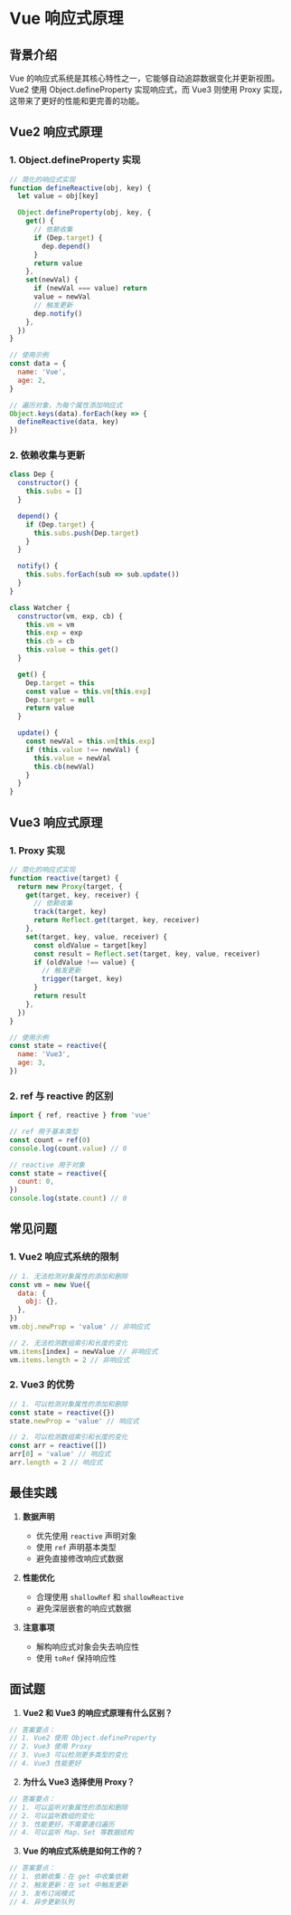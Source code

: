 # Vue 响应式原理

## 背景介绍

Vue 的响应式系统是其核心特性之一，它能够自动追踪数据变化并更新视图。Vue2 使用 Object.defineProperty 实现响应式，而 Vue3 则使用 Proxy 实现，这带来了更好的性能和更完善的功能。

## Vue2 响应式原理

### 1. Object.defineProperty 实现

```javascript
// 简化的响应式实现
function defineReactive(obj, key) {
  let value = obj[key]

  Object.defineProperty(obj, key, {
    get() {
      // 依赖收集
      if (Dep.target) {
        dep.depend()
      }
      return value
    },
    set(newVal) {
      if (newVal === value) return
      value = newVal
      // 触发更新
      dep.notify()
    },
  })
}

// 使用示例
const data = {
  name: 'Vue',
  age: 2,
}

// 遍历对象，为每个属性添加响应式
Object.keys(data).forEach(key => {
  defineReactive(data, key)
})
```

### 2. 依赖收集与更新

```javascript
class Dep {
  constructor() {
    this.subs = []
  }

  depend() {
    if (Dep.target) {
      this.subs.push(Dep.target)
    }
  }

  notify() {
    this.subs.forEach(sub => sub.update())
  }
}

class Watcher {
  constructor(vm, exp, cb) {
    this.vm = vm
    this.exp = exp
    this.cb = cb
    this.value = this.get()
  }

  get() {
    Dep.target = this
    const value = this.vm[this.exp]
    Dep.target = null
    return value
  }

  update() {
    const newVal = this.vm[this.exp]
    if (this.value !== newVal) {
      this.value = newVal
      this.cb(newVal)
    }
  }
}
```

## Vue3 响应式原理

### 1. Proxy 实现

```javascript
// 简化的响应式实现
function reactive(target) {
  return new Proxy(target, {
    get(target, key, receiver) {
      // 依赖收集
      track(target, key)
      return Reflect.get(target, key, receiver)
    },
    set(target, key, value, receiver) {
      const oldValue = target[key]
      const result = Reflect.set(target, key, value, receiver)
      if (oldValue !== value) {
        // 触发更新
        trigger(target, key)
      }
      return result
    },
  })
}

// 使用示例
const state = reactive({
  name: 'Vue3',
  age: 3,
})
```

### 2. ref 与 reactive 的区别

```javascript
import { ref, reactive } from 'vue'

// ref 用于基本类型
const count = ref(0)
console.log(count.value) // 0

// reactive 用于对象
const state = reactive({
  count: 0,
})
console.log(state.count) // 0
```

## 常见问题

### 1. Vue2 响应式系统的限制

```javascript
// 1. 无法检测对象属性的添加和删除
const vm = new Vue({
  data: {
    obj: {},
  },
})
vm.obj.newProp = 'value' // 非响应式

// 2. 无法检测数组索引和长度的变化
vm.items[index] = newValue // 非响应式
vm.items.length = 2 // 非响应式
```

### 2. Vue3 的优势

```javascript
// 1. 可以检测对象属性的添加和删除
const state = reactive({})
state.newProp = 'value' // 响应式

// 2. 可以检测数组索引和长度的变化
const arr = reactive([])
arr[0] = 'value' // 响应式
arr.length = 2 // 响应式
```

## 最佳实践

1. **数据声明**

   - 优先使用 `reactive` 声明对象
   - 使用 `ref` 声明基本类型
   - 避免直接修改响应式数据

2. **性能优化**

   - 合理使用 `shallowRef` 和 `shallowReactive`
   - 避免深层嵌套的响应式数据

3. **注意事项**
   - 解构响应式对象会失去响应性
   - 使用 `toRef` 保持响应性

## 面试题

1. **Vue2 和 Vue3 的响应式原理有什么区别？**

```javascript
// 答案要点：
// 1. Vue2 使用 Object.defineProperty
// 2. Vue3 使用 Proxy
// 3. Vue3 可以检测更多类型的变化
// 4. Vue3 性能更好
```

2. **为什么 Vue3 选择使用 Proxy？**

```javascript
// 答案要点：
// 1. 可以监听对象属性的添加和删除
// 2. 可以监听数组的变化
// 3. 性能更好，不需要递归遍历
// 4. 可以监听 Map、Set 等数据结构
```

3. **Vue 的响应式系统是如何工作的？**

```javascript
// 答案要点：
// 1. 依赖收集：在 get 中收集依赖
// 2. 触发更新：在 set 中触发更新
// 3. 发布订阅模式
// 4. 异步更新队列
```

